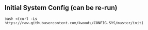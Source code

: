 ## Initial System Config (can be re-run)

```
bash <(curl -Ls https://raw.githubusercontent.com/kwoods/CONFIG.SYS/master/init)
```